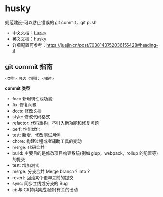 # husky

规范建设-可以防止错误的 git commit，git push

- 中文文档：[Husky](https://www.breword.com/typicode-husky)
- 英文文档：[Husky](https://typicode.github.io/husky/#/)
- 详细配置可参考：https://juejin.cn/post/7038143752036155428#heading-8

## git commit 指南

```bash
<类型>[可选 范围]: <描述>
```

**commit 类型**

- feat: 新增特性或功能
- fix: 修复问题
- docs: 修改文档
- style: 修改代码格式
- refactor: 代码重构，不引入新功能和修复问题
- perf: 性能优化
- test: 新增、修改测试用例
- chore: 构建过程或者辅助工具的变动
- merge: 代码合并
- build: 主要目的是修改项目构建系统(例如 glup，webpack，rollup 的配置等)的提交
- test: 增加测试
- merge: 分支合并 Merge branch ? into ?
- revert: 回滚某个更早之前的提交
- sync: 同步主线或分支的 Bug
- ci: 与 CI(持续集成服务)有关的改动

